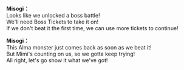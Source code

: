 # 

  
**Misogi：**  
Looks like we unlocked a boss battle!  
We'll need Boss Tickets to take it on!  
If we don't beat it the first time, we can use more tickets to continue!  
  
**Misogi：**  
This Alma monster just comes back as soon as we beat it!  
But Mimi's counting on us, so we gotta keep trying!  
All right, let's go show it what we've got!  
